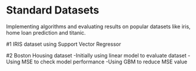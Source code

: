 # Standard Datasets

Implementing algorithms and evaluating results on popular datasets like iris, home loan prediction and titanic.

#1 IRIS dataset using Support Vector Regressor

#2 Boston Housing dataset
      -Initially using linear model to evaluate dataset
      -Using MSE to check model performance
      -Using GBM to reduce MSE value
